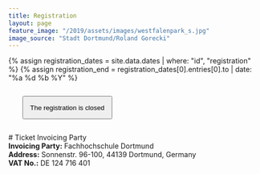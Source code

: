 ```yaml
---
title: Registration
layout: page
feature_image: "/2019/assets/images/westfalenpark_s.jpg"
image_source: "Stadt Dortmund/Roland Gorecki"
---
```


{% assign registration_dates = site.data.dates | where: "id", "registration" %}
{% assign registration_end = registration_dates[0].entries[0].to | date: "%a %d %b %Y" %}

<div markdown="1" class="text-justify">
<p style="margin:2em;" class="text-center">
    <button style="padding:1em;" type="button" class="btn btn-primary btn-lg disabled">The registration is closed</button>
</p>
<div class="clearfix"></div>

</div>

<span id="invoicing-info" />
# Ticket Invoicing Party

<div class="text-justify col-xs-8">
<strong>Invoicing Party:</strong> Fachhochschule Dortmund<br/>
<strong>Address:</strong> Sonnenstr. 96-100, 44139 Dortmund, Germany<br/>
<strong>VAT No.:</strong> DE 124 716 401
</div>
